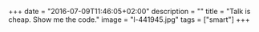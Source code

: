 +++
date = "2016-07-09T11:46:05+02:00"
description = ""
title = "Talk is cheap. Show me the code."
image = "l-441945.jpg"
tags = ["smart"]
+++

